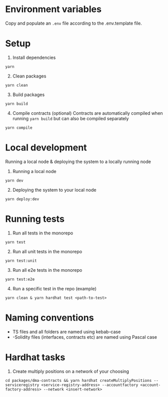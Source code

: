 # Environment variables

Copy and populate an `.env` file according to the .env.template file.

# Setup

1. Install dependencies

```shell
yarn
```

2. Clean packages

```shell
yarn clean
```

3. Build packages

```shell
yarn build
```

4. Compile contracts (optional)
Contracts are automatically compiled when running `yarn build` but can also be compiled separately

```shell
yarn compile
```

# Local development

Running a local node & deploying the system to a locally running node

1. Running a local node

```shell
yarn dev
```

2. Deploying the system to your local node

```shell
yarn deploy:dev
```

# Running tests

1. Run all tests in the monorepo

```shell
yarn test
```

2. Run all unit tests in the monorepo

```shell
yarn test:unit
```

3. Run all e2e tests in the monorepo

```shell
yarn test:e2e
```

4. Run a specific test in the repo (example)

```shell
yarn clean & yarn hardhat test <path-to-test>
```

# Naming conventions

- TS files and all folders are named using kebab-case
- -Solidity files (interfaces, contracts etc) are named using Pascal case

# Hardhat tasks

1. Create multiply positions on a network of your choosing

```shell
cd packages/dma-contracts && yarn hardhat createMultiplyPositions --serviceregistry <service-registry-address> --accountfactory <account-factory-address> --network <insert-network>
```
